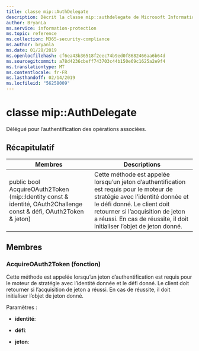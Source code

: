 ```yaml
---
title: classe mip::AuthDelegate
description: Décrit la classe mip::authdelegate de Microsoft Information Protection (MIP) SDK.
author: BryanLa
ms.service: information-protection
ms.topic: reference
ms.collection: M365-security-compliance
ms.author: bryanla
ms.date: 01/28/2019
ms.openlocfilehash: cf6ea43b36518f2eec74b9ed0f8682466aa6b64d
ms.sourcegitcommit: a78d4236cbeff743703c44b150e69c1625a2e9f4
ms.translationtype: MT
ms.contentlocale: fr-FR
ms.lasthandoff: 02/14/2019
ms.locfileid: "56258009"
---
```

# <a name="class-mipauthdelegate"></a>classe mip::AuthDelegate 
Délégué pour l’authentification des opérations associées.
  
## <a name="summary"></a>Récapitulatif
 Membres                        | Descriptions                                
--------------------------------|---------------------------------------------
public bool AcquireOAuth2Token (mip::Identity const & identité, OAuth2Challenge const & défi, OAuth2Token & jeton)  |  Cette méthode est appelée lorsqu’un jeton d’authentification est requis pour le moteur de stratégie avec l’identité donnée et le défi donné. Le client doit retourner si l’acquisition de jeton a réussi. En cas de réussite, il doit initialiser l’objet de jeton donné.
  
## <a name="members"></a>Membres
  
### <a name="acquireoauth2token-function"></a>AcquireOAuth2Token (fonction)
Cette méthode est appelée lorsqu’un jeton d’authentification est requis pour le moteur de stratégie avec l’identité donnée et le défi donné. Le client doit retourner si l’acquisition de jeton a réussi. En cas de réussite, il doit initialiser l’objet de jeton donné.

Paramètres :  
* **identité**: 


* **défi**: 


* **jeton**:

